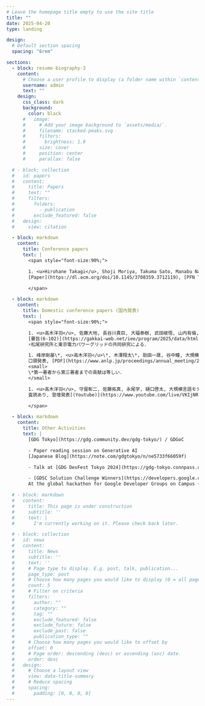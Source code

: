 ```yaml
---
# Leave the homepage title empty to use the site title
title: ""
date: 2025-04-20
type: landing

design:
  # Default section spacing
  spacing: "6rem"

sections:
  - block: resume-biography-3
    content:
      # Choose a user profile to display (a folder name within `content/authors/`)
      username: admin
      text: ""
    design:
      css_class: dark
      background:
        color: black
      #   image:
      #     # Add your image background to `assets/media/`.
      #     filename: stacked-peaks.svg
      #     filters:
      #       brightness: 1.0
      #     size: cover
      #     position: center
      #     parallax: false

  # - block: collection
  #   id: papers
  #   content:
  #     title: Papers
  #     text: ""
  #     filters:
  #       folders:
  #         - publication
  #       exclude_featured: false
  #   design:
  #     view: citation

  - block: markdown
    content:
      title: Conference papers
      text: |
        <span style="font-size:90%;">

        1. <u>Hirohane Takagi</u>, Shoji Moriya, Takuma Sato, Manabu Nagao, Keita Higuchi. (2025, March). A Framework for Efficient Development and Debugging of Role-Playing Agents with Large Language Models. In Proceedings of the 30th International Conference on Intelligent User Interfaces (pp. 70-88).  
        [Paper](https://dl.acm.org/doi/10.1145/3708359.3712119), [PFN Tech Blog(Japanese)](https://tech.preferred.jp/ja/blog/efficient-dev-roleplay-system/)

        </span>

  - block: markdown
    content:
      title: Domestic conference papers (国内発表)
      text: |
        <span style="font-size:90%;">

        1. <u>高木洋羽</u>, 佐藤大地, 長谷川貴巨, 大福泰樹, 武田峻悟, 山内有倫, 高橋孝樹, 国藤靖彦, 機械学習と波形補正を用いたスマートメーター計測値からPV出力と実需要への分離推定, 令和7年電気学会全国大会, (2025.3).  
        [要旨(6-102)](https://gakkai-web.net/iee/program/2025/data/html/general/general9.html)  
        ⚡︎松尾研究所と東京電力パワーグリッドの共同研究による．

        1. 峰岸剛基\*, <u>高木洋羽</u>\*, 木澤翔太\*, 助田一晟, 谷中瞳, 大規模言語モデルにおいて数値属性間で共有されるスケーリングベクトルの解析とその応用, 言語処理学会第31回年次大会, (2025.3).  
        口頭発表, [PDF](https://www.anlp.jp/proceedings/annual_meeting/2025/pdf_dir/A6-2.pdf)，若手奨励賞（対象487件中20件）🎉  
        <small>
        \*第一著者から第三著者までの貢献は等しい．
        </small>

        1. <u>高木洋羽</u>, 守屋彰二, 佐藤拓真, 永尾学, 樋口啓太, 大規模言語モデルを用いたロールプレイエージェントの効率的な開発と動作検証のためのフレームワーク, インタラクション2025, (2025.3).  
        査読あり, 登壇発表[(Youtube)](https://www.youtube.com/live/VKIjNRDV5Ds?feature=shared&t=2780), [Webカタログ(17)](https://www.interaction-ipsj.org/2025/web-catalog/)，[PDF] (後日公開予定)

        </span>

  - block: markdown
    content:
      title: Other Activities
      text: |
        [GDG Tokyo](https://gdg.community.dev/gdg-tokyo/) / GDGoC  

        - Paper reading session on Generative AI  
        [Japanese Blog](https://note.com/gdgtokyo/n/ne5733f66059f)

        - Talk at [GDG DevFest Tokyo 2024](https://gdg-tokyo.connpass.com/event/335192/) about the introduction of GDGoC.

        - [GDSC Solution Challenge Winners](https://developers.google.com/community/gdsc-solution-challenge/winners)  
        At the global hackathon for Google Developer Groups on Campus ([GDCoC](https://developers.google.com/community); formerly Google Developer Student Clubs), leading the UTokyo team to win the 2024 Global Top 100 award!

  # - block: markdown
  #   content:
  #     title: This page is under construction
  #     subtitle: ''
  #     text: |
  #       I'm currently working on it. Please check back later.

  # - block: collection
  #   id: news
  #   content:
  #     title: News
  #     subtitle: ''
  #     text: ''
  #     # Page type to display. E.g. post, talk, publication...
  #     page_type: post
  #     # Choose how many pages you would like to display (0 = all pages)
  #     count: 5
  #     # Filter on criteria
  #     filters:
  #       author: ""
  #       category: ""
  #       tag: ""
  #       exclude_featured: false
  #       exclude_future: false
  #       exclude_past: false
  #       publication_type: ""
  #     # Choose how many pages you would like to offset by
  #     offset: 0
  #     # Page order: descending (desc) or ascending (asc) date.
  #     order: desc
  #   design:
  #     # Choose a layout view
  #     view: date-title-summary
  #     # Reduce spacing
  #     spacing:
  #       padding: [0, 0, 0, 0]
---
```

